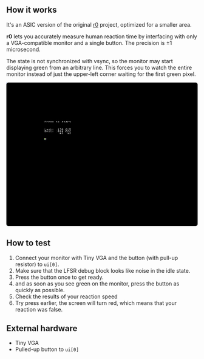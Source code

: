 <!---

This file is used to generate your project datasheet. Please fill in the information below and delete any unused
sections.

You can also include images in this folder and reference them in the markdown. Each image must be less than
512 kb in size, and the combined size of all images must be less than 1 MB.
-->

## How it works

It's an ASIC version of the original [r0](https://github.com/LIMPIX31/r0) project, optimized for a smaller area.

**r0** lets you accurately measure human reaction time by interfacing with only a VGA-compatible monitor and a single
button. The precision is ±1 microsecond.

The state is not synchronized with vsync, so the monitor may start displaying green from an arbitrary line. This forces
you to watch the entire monitor instead of just the upper-left corner waiting for the first green pixel.

![image](../assets/screenshot.png)

## How to test

1. Connect your monitor with Tiny VGA and the button (with pull-up resistor) to `ui[0]`.
2. Make sure that the LFSR debug block looks like noise in the idle state.
3. Press the button once to get ready.
4. and as soon as you see green on the monitor, press the button as quickly as possible.
5. Check the results of your reaction speed
6. Try press earlier, the screen will turn red, which means that your reaction was false.

## External hardware

* Tiny VGA
* Pulled-up button to `ui[0]`
